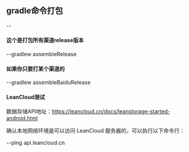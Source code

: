 ## gradle命令打包

--

#### 这个是打包所有渠道release版本 
--gradlew assembleRelease


#### 如果你只要打某个渠道的 
--gradlew assembleBaiduRelease


#### LeanCloud测试

数据存储API地址：https://leancloud.cn/docs/leanstorage-started-android.html

确认本地网络环境是可以访问 LeanCloud 服务器的，可以执行以下命令行：

--ping api.leancloud.cn





